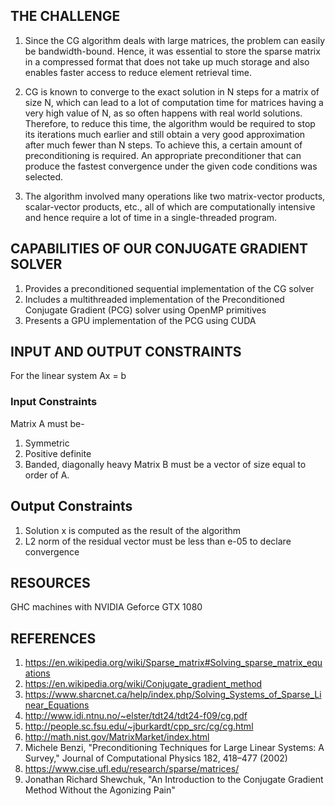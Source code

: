 ## THE CHALLENGE
1) Since the CG algorithm deals with large matrices, the problem can easily be bandwidth-bound. Hence, it was essential to store the sparse matrix in a compressed format that does not take up much storage and also enables faster access to reduce element retrieval time.

2) CG is known to converge to the exact solution in N steps for a matrix of size N, which can lead to a lot of computation time for matrices having a very high value of N, as so often happens with real world solutions. Therefore, to reduce this time, the algorithm would be required to stop its iterations much earlier and still obtain a very good approximation after much fewer than N steps. To achieve this, a certain amount of preconditioning is required. An appropriate preconditioner that can produce the fastest convergence under the given code conditions was selected.

3) The algorithm involved many operations like two matrix-vector products, scalar-vector products, etc., all of which are computationally intensive and hence require a lot of time in a single-threaded program.

## CAPABILITIES OF OUR CONJUGATE GRADIENT SOLVER
1) Provides a preconditioned sequential implementation of the CG solver
2) Includes a multithreaded implementation of the Preconditioned Conjugate Gradient (PCG) solver using OpenMP primitives
3) Presents a GPU implementation of the PCG using CUDA

## INPUT AND OUTPUT CONSTRAINTS
For the linear system Ax = b
### Input Constraints
Matrix A must be-
1) Symmetric
2) Positive definite
3) Banded, diagonally heavy
Matrix B must be a vector of size equal to order of A.
## Output Constraints
1) Solution x is computed as the result of the algorithm
2) L2 norm of the residual vector must be less than e-05 to declare convergence

##

## RESOURCES
GHC machines with NVIDIA Geforce GTX 1080

## REFERENCES
1. https://en.wikipedia.org/wiki/Sparse_matrix#Solving_sparse_matrix_equations
2. https://en.wikipedia.org/wiki/Conjugate_gradient_method
3. https://www.sharcnet.ca/help/index.php/Solving_Systems_of_Sparse_Linear_Equations
4. http://www.idi.ntnu.no/~elster/tdt24/tdt24-f09/cg.pdf
5. http://people.sc.fsu.edu/~jburkardt/cpp_src/cg/cg.html
6. http://math.nist.gov/MatrixMarket/index.html
7. Michele Benzi, "Preconditioning Techniques for Large Linear Systems: A Survey," Journal of Computational Physics 182, 418–477 (2002)
8. https://www.cise.ufl.edu/research/sparse/matrices/
9. Jonathan Richard Shewchuk, "An Introduction to the Conjugate Gradient Method Without the Agonizing Pain" 
